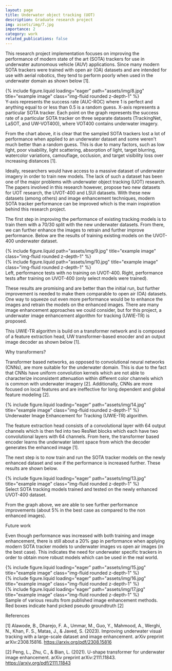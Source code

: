 ```yaml
---
layout: page
title: Underwater object tracking (UOT)
description: Graduate research project
img: assets/img/7.jpg
importance: 2
category: work
related_publications: false
---
```


This research project implementation focuses on improving the performance of modern state of the art (SOTA) trackers for use in underwater autonomous vehicle (AUV) applications. Since many modern SOTA trackers were trained with open air (OA) datasets and are intended for use with aerial robotics, they tend to perform poorly when used in the underwater domain as shown below [1].   

<div class="row justify-content-sm-center">
    <div class="col-sm-7 mt-3 mt-md-0">
        {% include figure.liquid loading="eager" path="assets/img/8.jpg" title="example image" class="img-fluid rounded z-depth-1" %}
    </div>
</div>
<div class="caption">
    Y-axis represents the success rate (AUC-ROC) where 1 is perfect and anything equal to or less than 0.5 is a random guess. X-axis represents a particular SOTA tracker. Each point on the graph represents the success rate of a particular SOTA tracker on three separate datasets (TrackingNet, LaSOT, and UW-VOT400), where VOT400 contains underwater imagery. 
</div>

From the chart above, it is clear that the sampled SOTA trackers lost a lot of performance when applied to an underwater dataset and some weren't much better than a random guess. This is due to many factors, such as low light, poor visability, light scattering, absorption of light, target blurring, watercolor variations, camouflage, occlusion, and target visibility loss over increasing distances [1]. 

Ideally, researchers would have access to a massive dataset of underwater imagery in order to train new models. The lack of such a dataset has been one of the major problems with underwater object tracking (UOT) research. The papers involved in this research however, propose two new datasets for UOT research, the UVOT-400 and LSUI datasets. With these new datasets (among others) and image enhancement techniques, modern SOTA tracker performance can be improved which is the main inspiration behind this research project. 

The first step in improving the performance of existing tracking models is to train them with a 70/30 split with the new underwater datasets. From there, we can further enhance the images to retrain and further improve performance. Below are the results of training existing models on the UVOT-400 underwater dataset.

<div class="row justify-content-sm-center">
    <div class="col-sm-5 mt-3 mt-md-0">
        {% include figure.liquid path="assets/img/9.jpg" title="example image" class="img-fluid rounded z-depth-1" %}
    </div>
    <div class="col-sm-4 mt-3 mt-md-0">
        {% include figure.liquid path="assets/img/10.jpg" title="example image" class="img-fluid rounded z-depth-1" %}
    </div>
</div>
<div class="caption">
    Left, performance tests with no training on UVOT-400. Right, performance tests after training on UVOT-400 (only select models were trained). 
</div>

These results are promising and are better than the initial run, but further improvement is needed to make them comparable to open air (OA) datasets. One way to squeeze out even more performance would be to enhance the images and retrain the models on the enhanced images. There are many image enhancement approaches we could consider, but for this project, a underwater image enhancement algorithm for tracking (UWIE-TR) is proposed. 

This UWIE-TR algorithm is build on a transformer network and is composed of a feature extraction head, UW transformer-based enocder and an output image decoder as shown below [1]. 

Why transformers? 

Transformer based networks, as opposed to convolutional neural networks (CNNs), are more suitable for the underwater domain. This is due to the fact that CNNs have uniform convolution kernels which are not able to characterize inconsistent attenuation within different color channels which is common with underwater imagery [2]. Additionally, CNNs are more focused on local features and are ineffective for long dependent and global feature modeling [2]. 

<div class="row justify-content-sm-center">
    <div class="col-sm-7 mt-3 mt-md-0">
        {% include figure.liquid loading="eager" path="assets/img/14.jpg" title="example image" class="img-fluid rounded z-depth-1" %}
    </div>
</div>
<div class="caption">
    Underwater Image Enhancement for Tracking (UWIE-TR) algorithm. 
</div>

The feature extraction head consists of a convolutional layer with 64 output channels which is then fed into two ResNet blocks which each have two convolutional layers with 64 channels. From here, the transformer based encoder learns the underwater latent space from which the decoder generates the enhanced image [1]. 

The next step is to now train and run the SOTA tracker models on the newly enhanced dataset and see if the performance is increased further. These results are shown below. 

<div class="row justify-content-sm-center">
    <div class="col-sm-5 mt-3 mt-md-0">
        {% include figure.liquid loading="eager" path="assets/img/13.jpg" title="example image" class="img-fluid rounded z-depth-1" %}
    </div>
</div>
<div class="caption">
    Select SOTA tracking models trained and tested on the newly enhanced UVOT-400 dataset. 
</div>

From the graph above, we are able to see further performance improvements (about 5% in the best case as compared to the non enhanced images). 

Future work

Even though performance was increased with both training and image enhancement, there is still about a 20% gap in performance when applying modern SOTA tracker models to underwater images vs open air images (in the best case). This indicates the need for underwater specific trackers in order to obtain more robust models which can be used in the real world. 

<div class="row">
    <div class="col-sm mt-3 mt-md-0">
        {% include figure.liquid loading="eager" path="assets/img/15.jpg" title="example image" class="img-fluid rounded z-depth-1" %}
    </div>
    <div class="col-sm mt-3 mt-md-0">
        {% include figure.liquid loading="eager" path="assets/img/16.jpg" title="example image" class="img-fluid rounded z-depth-1" %}
    </div>
    <div class="col-sm mt-3 mt-md-0">
        {% include figure.liquid loading="eager" path="assets/img/17.jpg" title="example image" class="img-fluid rounded z-depth-1" %}
    </div>
</div>
<div class="caption">
    Sample of various results from published image enhancement methods. Red boxes indicate hand picked pseudo groundtruth [2]
</div>

References

[1] Alawode, B., Dharejo, F. A., Ummar, M., Guo, Y., Mahmood, A., Werghi, N., Khan, F. S., Matas, J., & Javed, S.        (2023). Improving underwater visual tracking with a large-scale dataset and image enhancement. arXiv preprint arXiv:2308.15816. https://arxiv.org/pdf/2308.15816

[2] Peng, L., Zhu, C., & Bian, L. (2021). U-shape transformer for underwater image enhancement. arXiv preprint arXiv:2111.11843. https://arxiv.org/pdf/2111.11843